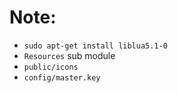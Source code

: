 # Note:

- `sudo apt-get install liblua5.1-0`
- `Resources` sub module
- `public/icons`
- `config/master.key`